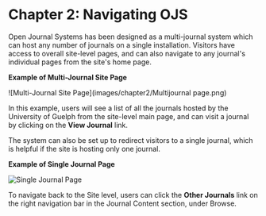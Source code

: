 # Chapter 2: Navigating OJS

Open Journal Systems has been designed as a multi-journal system which can host any number of journals on a single installation. Visitors have access to overall site-level pages, and can also navigate to any journal's individual pages from the site's home page.

**Example of Multi-Journal Site Page**

!\[Multi-Journal Site Page\](images/chapter2/Multijournal page.png)

In this example, users will see a list of all the journals hosted by the University of Guelph from the site-level main page, and can visit a journal by clicking on the **View Journal** link.

The system can also be set up to redirect visitors to a single journal, which is helpful if the site is hosting only one journal.



**Example of Single Journal Page**

![Single Journal Page](single_journal_page.png)


To navigate back to the Site level, users can click the **Other Journals** link on the right navigation bar in the Journal Content section, under Browse.